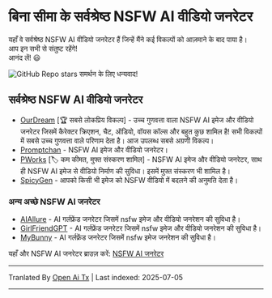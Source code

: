 # बिना सीमा के सर्वश्रेष्ठ NSFW AI वीडियो जनरेटर

यहाँ वे सर्वश्रेष्ठ NSFW AI वीडियो जनरेटर हैं जिन्हें मैंने कई विकल्पों को आज़माने के बाद पाया है।\
आप इन सभी से संतुष्ट रहेंगे!\
आनंद लें! 😃

![GitHub Repo stars](https://img.shields.io/github/stars/nsfw-ai-video-generator/nsfw-ai-video-generator-no-limit?style=social)
समर्थन के लिए धन्यवाद!

## सर्वश्रेष्ठ NSFW AI वीडियो जनरेटर

* [OurDream](https://ourdream.ai/create/?ref=nsfwgenxyz) [🏆 सबसे लोकप्रिय विकल्प] - उच्च गुणवत्ता वाला NSFW AI इमेज और वीडियो जनरेटर जिसमें कैरेक्टर क्रिएशन, चैट, ऑडियो, वॉयस कॉल्स और बहुत कुछ शामिल है! सभी विकल्पों में सबसे उच्च गुणवत्ता वाले परिणाम देता है। आज उपलब्ध सबसे अग्रणी विकल्प।
* [Promptchan](https://nsfwgen.xyz/promptchan) - NSFW AI इमेज और वीडियो जनरेटर।
* [PWorks](https://nsfwgen.xyz/pornworks) [🏷️ कम कीमत, मुफ्त संस्करण शामिल] - NSFW AI इमेज और वीडियो जनरेटर, साथ ही NSFW AI इमेज से वीडियो निर्माण की सुविधा। इसमें मुफ्त संस्करण भी शामिल है।
* [SpicyGen](https://nsfwgen.xyz/spicygen) - आपको किसी भी इमेज को NSFW वीडियो में बदलने की अनुमति देता है।
  
### अन्य अच्छे NSFW AI जनरेटर
* [AIAllure](https://nsfwgen.xyz/aiallure) - AI गर्लफ्रेंड जनरेटर जिसमें nsfw इमेज और वीडियो जनरेशन की सुविधा है।
* [GirlFriendGPT](https://nsfwgen.xyz/girlfriendgpt) - AI गर्लफ्रेंड जनरेटर जिसमें nsfw इमेज और वीडियो जनरेशन की सुविधा है।
* [MyBunny](https://nsfwgen.xyz/mybunny) - AI गर्लफ्रेंड जनरेटर जिसमें nsfw इमेज जनरेशन की सुविधा है।

यहाँ और NSFW AI जनरेटर ब्राउज़ करें: [NSFW AI जनरेटर](https://linktr.ee/nsfwaigenerators)

---

Tranlated By [Open Ai Tx](https://github.com/OpenAiTx/OpenAiTx) | Last indexed: 2025-07-05

---
